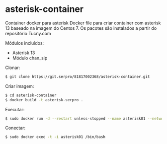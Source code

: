 # asterisk-container
Container docker para asterisk
Docker file para criar container com asterisk 13 baseado na imagem do Centos 7. Os pacotes são instalados a partir do repositório Tucny.com

Módulos incluídos:
* Asterisk 13
* Módulo chan_sip

Clonar:

```sh
$ git clone https://git.serpro/81817002368/asterisk-container.git
```

Criar imagem:

```sh
$ cd asterisk-container
$ docker build -t asterisk-serpro .
```

Executar:

```sh
$ sudo docker run -d --restart unless-stopped --name asterisk01 --network host asterisk-serpro
```

Conectar:

```sh
$ sudo docker exec -t -i asterisk01 /bin/bash
```
